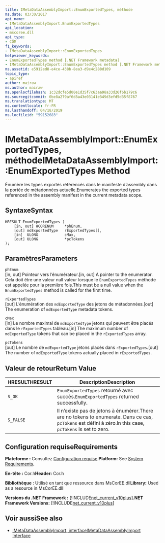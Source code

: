 ```yaml
---
title: IMetaDataAssemblyImport::EnumExportedTypes, méthode
ms.date: 03/30/2017
api_name:
- IMetaDataAssemblyImport.EnumExportedTypes
api_location:
- mscoree.dll
api_type:
- COM
f1_keywords:
- IMetaDataAssemblyImport::EnumExportedTypes
helpviewer_keywords:
- EnumExportedTypes method [.NET Framework metadata]
- IMetaDataAssemblyImport::EnumExportedTypes method [.NET Framework metadata]
ms.assetid: e5912ed8-e4ce-438b-8ea3-d9e4c288d109
topic_type:
- apiref
author: mairaw
ms.author: mairaw
ms.openlocfilehash: 1c32dcfe5d00e1d35f7c63aa98a33d26f6b179c6
ms.sourcegitcommit: 0be8a279af6d8a43e03141e349d3efd5d35f8767
ms.translationtype: MT
ms.contentlocale: fr-FR
ms.lasthandoff: 04/18/2019
ms.locfileid: "59152683"
---
```

# <a name="imetadataassemblyimportenumexportedtypes-method"></a><span data-ttu-id="31810-102">IMetaDataAssemblyImport::EnumExportedTypes, méthode</span><span class="sxs-lookup"><span data-stu-id="31810-102">IMetaDataAssemblyImport::EnumExportedTypes Method</span></span>
<span data-ttu-id="31810-103">Énumère les types exportés référencés dans le manifeste d’assembly dans la portée de métadonnées actuelle.</span><span class="sxs-lookup"><span data-stu-id="31810-103">Enumerates the exported types referenced in the assembly manifest in the current metadata scope.</span></span>  
  
## <a name="syntax"></a><span data-ttu-id="31810-104">Syntaxe</span><span class="sxs-lookup"><span data-stu-id="31810-104">Syntax</span></span>  
  
```  
HRESULT EnumExportedTypes (  
    [in, out] HCORENUM     *phEnum,   
    [out] mdExportedType   rExportedTypes[],   
    [in]  ULONG            cMax,   
    [out] ULONG            *pcTokens  
);  
```  
  
## <a name="parameters"></a><span data-ttu-id="31810-105">Paramètres</span><span class="sxs-lookup"><span data-stu-id="31810-105">Parameters</span></span>  
 `phEnum`  
 <span data-ttu-id="31810-106">[in, out] Pointeur vers l’énumérateur.</span><span class="sxs-lookup"><span data-stu-id="31810-106">[in, out] A pointer to the enumerator.</span></span> <span data-ttu-id="31810-107">Cela doit être une valeur null valeur lorsque le `EnumExportedTypes` méthode est appelée pour la première fois.</span><span class="sxs-lookup"><span data-stu-id="31810-107">This must be a null value when the `EnumExportedTypes` method is called for the first time.</span></span>  
  
 `rExportedTypes`  
 <span data-ttu-id="31810-108">[out] L’énumération des `mdExportedType` des jetons de métadonnées.</span><span class="sxs-lookup"><span data-stu-id="31810-108">[out] The enumeration of `mdExportedType` metadata tokens.</span></span>  
  
 `cMax`  
 <span data-ttu-id="31810-109">[in] Le nombre maximal de `mdExportedType` jetons qui peuvent être placés dans le `rExportedTypes` tableau.</span><span class="sxs-lookup"><span data-stu-id="31810-109">[in] The maximum number of `mdExportedType` tokens that can be placed in the `rExportedTypes` array.</span></span>  
  
 `pcTokens`  
 <span data-ttu-id="31810-110">[out] Le nombre de `mdExportedType` jetons placés dans `rExportedTypes`.</span><span class="sxs-lookup"><span data-stu-id="31810-110">[out] The number of `mdExportedType` tokens actually placed in `rExportedTypes`.</span></span>  
  
## <a name="return-value"></a><span data-ttu-id="31810-111">Valeur de retour</span><span class="sxs-lookup"><span data-stu-id="31810-111">Return Value</span></span>  
  
|<span data-ttu-id="31810-112">HRESULT</span><span class="sxs-lookup"><span data-stu-id="31810-112">HRESULT</span></span>|<span data-ttu-id="31810-113">Description</span><span class="sxs-lookup"><span data-stu-id="31810-113">Description</span></span>|  
|-------------|-----------------|  
|`S_OK`|<span data-ttu-id="31810-114">`EnumExportedTypes` retourné avec succès.</span><span class="sxs-lookup"><span data-stu-id="31810-114">`EnumExportedTypes` returned successfully.</span></span>|  
|`S_FALSE`|<span data-ttu-id="31810-115">Il n’existe pas de jetons à énumérer.</span><span class="sxs-lookup"><span data-stu-id="31810-115">There are no tokens to enumerate.</span></span> <span data-ttu-id="31810-116">Dans ce cas, `pcTokens` est défini à zéro.</span><span class="sxs-lookup"><span data-stu-id="31810-116">In this case, `pcTokens` is set to zero.</span></span>|  
  
## <a name="requirements"></a><span data-ttu-id="31810-117">Configuration requise</span><span class="sxs-lookup"><span data-stu-id="31810-117">Requirements</span></span>  
 <span data-ttu-id="31810-118">**Plateforme :** Consultez [Configuration requise](../../../../docs/framework/get-started/system-requirements.md).</span><span class="sxs-lookup"><span data-stu-id="31810-118">**Platform:** See [System Requirements](../../../../docs/framework/get-started/system-requirements.md).</span></span>  
  
 <span data-ttu-id="31810-119">**En-tête :** Cor.h</span><span class="sxs-lookup"><span data-stu-id="31810-119">**Header:** Cor.h</span></span>  
  
 <span data-ttu-id="31810-120">**Bibliothèque :** Utilisé en tant que ressource dans MsCorEE.dll</span><span class="sxs-lookup"><span data-stu-id="31810-120">**Library:** Used as a resource in MsCorEE.dll</span></span>  
  
 <span data-ttu-id="31810-121">**Versions du .NET Framework :** [!INCLUDE[net_current_v10plus](../../../../includes/net-current-v10plus-md.md)]</span><span class="sxs-lookup"><span data-stu-id="31810-121">**.NET Framework Versions:** [!INCLUDE[net_current_v10plus](../../../../includes/net-current-v10plus-md.md)]</span></span>  
  
## <a name="see-also"></a><span data-ttu-id="31810-122">Voir aussi</span><span class="sxs-lookup"><span data-stu-id="31810-122">See also</span></span>

- [<span data-ttu-id="31810-123">IMetaDataAssemblyImport, interface</span><span class="sxs-lookup"><span data-stu-id="31810-123">IMetaDataAssemblyImport Interface</span></span>](../../../../docs/framework/unmanaged-api/metadata/imetadataassemblyimport-interface.md)
